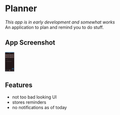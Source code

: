 # Planner
*This app is in early development and somewhat works*<br />
An application to plan and remind you to do stuff.

## App Screenshot
<div>
    <img alt="A screeenshot of the dashboard of the App" src="https://raw.githubusercontent.com/c4lopsitta/Android-Planner/main/screenshots/phone/dashboard.png?raw=true" height="64rem"/>
</div>

## Features
- not too bad looking UI
- stores reminders
- no notifications as of today
